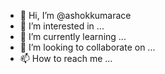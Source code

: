 - 👋 Hi, I’m @ashokkumarace
- 👀 I’m interested in ...
- 🌱 I’m currently learning ...
- 💞️ I’m looking to collaborate on ...
- 📫 How to reach me ...

<!---
ashokkumarace/ashokkumarace is a ✨ special ✨ repository because its `README.md` (this file) appears on your GitHub profile.
You can click the Preview link to take a look at your changes.
--->
